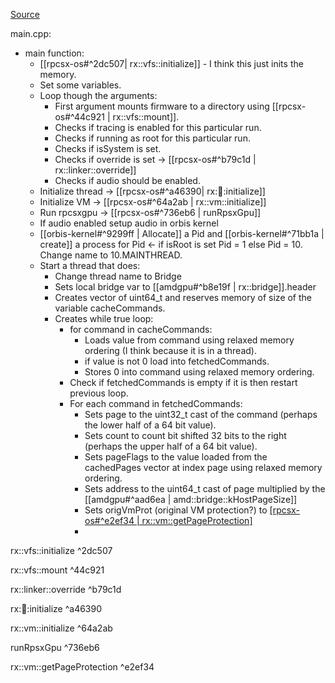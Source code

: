 [Source](https://github.com/RPCSX/rpcsx/tree/master/rpcsx-os)

main.cpp:
* main function:
	* [[rpcsx-os#^2dc507| rx::vfs::initialize]] - I think this just inits the memory.
	* Set some variables.
	* Loop though the arguments:
		* First argument mounts firmware to a directory using [[rpcsx-os#^44c921 | rx::vfs::mount]].
		* Checks if tracing is enabled for this particular run.
		* Checks if running as root for this particular run.
		* Checks if isSystem is set.
		* Checks if override is set -> [[rpcsx-os#^b79c1d | rx::linker::override]]
		* Checks if audio should be enabled.
	* Initialize thread -> [[rpcsx-os#^a46390| rx::thread::initialize]]
	* Initialize VM -> [[rpcsx-os#^64a2ab | rx::vm::initialize]]
	* Run rpcsxgpu -> [[rpcsx-os#^736eb6 | runRpsxGpu]]
	* If audio enabled setup audio in orbis kernel
	* [[orbis-kernel#^9299ff | Allocate]] a Pid and [[orbis-kernel#^71bb1a | create]] a process for Pid <- if isRoot is set Pid = 1 else Pid = 10. Change name to 10.MAINTHREAD.
	* Start a thread that does:
		* Change thread name to Bridge
		* Sets local bridge var to [[amdgpu#^b8e19f | rx::bridge]].header
		* Creates vector of uint64_t and reserves memory of size of the variable cacheCommands.
		* Creates while true loop:
			* for command in cacheCommands:
				* Loads value from command using relaxed memory ordering (I think because it is in a thread).
				* if value is not 0 load into fetchedCommands.
				* Stores 0 into command using relaxed memory ordering.
			* Check if fetchedCommands is empty if it is then restart previous loop.
			* For each command in fetchedCommands:
				* Sets page to the uint32_t cast of the command (perhaps the lower half of a 64 bit value).
				* Sets count to count bit shifted 32 bits to the right (perhaps the upper half of a 64 bit value).
				* Sets pageFlags to the value loaded from the cachedPages vector at index page using relaxed memory ordering.
				* Sets address to the uint64_t cast of page multiplied by the [[amdgpu#^aad6ea | amd::bridge::kHostPageSize]]
				* Sets origVmProt (original VM protection?) to [[rpcsx-os#^e2ef34 | rx::vm::getPageProtection]](address)
				* 



rx::vfs::initialize ^2dc507

rx::vfs::mount ^44c921

rx::linker::override ^b79c1d

rx::thread::initialize ^a46390

rx::vm::initialize ^64a2ab

runRpsxGpu ^736eb6

rx::vm::getPageProtection ^e2ef34